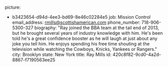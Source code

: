 picture:
  - b3423654-d94d-4ee3-bd69-8e46c02284e5
job: Mission Control
email_address: rmills@scottishamerican.com
phone_number: 718-906-5300-327
biography: "Ray joined the BBA team at the tail end of 2013, but he brought several years of industry knowledge with him. He's been told he's a great confidence booster as he will laugh at just about any joke you tell him. He enjoys spending his free time shouting at the television while watching the Cowboys, Knicks, Yankees or Rangers."
city: Brooklyn
state: New York
title: Ray Mills
id: 420c8f82-9cd0-4a2d-8867-f7190563ee25
